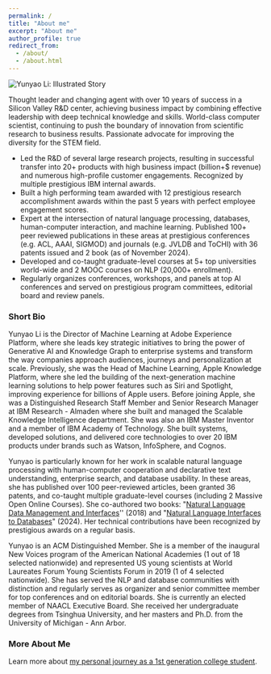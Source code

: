 ```yaml
---
permalink: /
title: "About me"
excerpt: "About me"
author_profile: true
redirect_from: 
  - /about/
  - /about.html
---
```


![Yunyao Li: Illustrated Story](https://yunyaoli.github.io/images/YunyaoLi.IllustratedStories.jpg "illustrated story")

Thought leader and changing agent with over 10 years of success in a Silicon Valley R&D center, achieving business impact by combining effective leadership with deep technical knowledge and skills. World-class computer scientist, continuing to push the boundary of innovation from scientific research to business results. Passionate advocate for improving the diversity for the STEM field.

- Led the R&D of several large research projects, resulting in successful transfer into 20+ products with high business impact (billion+\$ revenue) and numerous high-profile customer engagements. Recognized by multiple prestigious IBM internal awards. 
- Built a high performing team awarded with 12 prestigious research accomplishment awards within the past 5 years with perfect employee engagement scores. 
- Expert at the intersection of natural language processing, databases, human-computer interaction, and machine learning. Published 100+ peer reviewed publications in these areas at prestigious conferences (e.g. ACL, AAAI, SIGMOD) and journals (e.g. JVLDB and ToCHI) with 36 patents issued and 2 book (as of November 2024). 
- Developed and co-taught graduate-level courses at 5+ top universities world-wide and 2 MOOC courses on NLP (20,000+ enrollment). 
- Regularly organizes conferences, workshops, and panels at top AI conferences and served on prestigious program committees, editorial board and review panels.


### Short Bio

Yunyao Li is the Director of Machine Learning at Adobe Experience Platform, where she leads key strategic initiatives to bring the power of Generative AI and Knowledge Graph to enterprise systems and transform the way companies approach audiences, journeys and personalization at scale. Previously, she was the Head of Machine Learning, Apple Knowledge Platform, where she led the building of the next-generation machine learning solutions to help power features such as Siri and Spotlight, improving experience for billions of Apple users. Before joining Apple, she was a Distinguished Research Staff Member and Senior Research Manager at IBM Research - Almaden where she built and managed the Scalable Knowledge Intelligence department. She was also an IBM Master Inventor and a member of IBM Academy of Technology. She built systems, developed solutions, and delivered core technologies to over 20 IBM products under brands such as Watson, InfoSphere, and Cognos. 

Yunyao is particularly known for her work in scalable natural language processing with human-computer cooperation and declarative text understanding, enterprise search, and database usability. In these areas, she has published over 100 peer-reviewed articles, been granted 36 patents, and co-taught multiple graduate-level courses (including 2 Massive Open Online Courses).  She co-authored two books: "[Natural Language Data Management and Interfaces](https://link.springer.com/book/10.1007/978-3-031-01862-6)'' (2018) and "[Natural Language Interfaces to Databases](https://link.springer.com/book/10.1007/978-3-031-45043-3)" (2024). Her technical contributions have been recognized by prestigious awards on a regular basis. 

Yunyao is an ACM Distinguished Member. She is a member of the inaugural New Voices program of the American National Academies (1 out of 18 selected nationwide) and represented US young scientists at World Laureates Forum Young Scientists Forum in 2019 (1 of 4 selected nationwide). She has served the NLP and database communities with distinction and regularly serves as organizer and senior committee member for top conferences and on editorial boards. She is currently an elected member of NAACL Executive Board. She received her undergraduate degrees from Tsinghua University, and her masters and Ph.D. from the University of Michigan - Ann Arbor.  

### More About Me

Learn more about [my personal journey as a 1st generation college student](https://techmonitor.ai/techonology/ai-and-automation/small-town-china-silicon-valley-giant-amazing-story-one-ibm-researcher).   


<!--
Yunyao Li is the Head of Machine Learning, Apple Knowledge Platform. She is an ACM Distinguished Member. Until recently, she was a Senior Research Manager and Distinguished Research Staff Member with IBM Almaden Research Center, where she managed the Scalable Knowledge Intelligence department.   She was a member of the inaugural New Voices program at the National Academies. She was also a Master Inventor, a member of the IBM Academy of Technology. 

Her expertise is in the interdisciplinary areas of natural language processing, databases, human-computer interaction, and information retrieval. She has published over 50 peer-reviewed, referred articles, and filed over 30 patents in these areas. She has also co-authored a book Natural Language Data Management and Interfaces.
Yunyao is particularly interested in designing, developing, and analyzing large scale systems that are usable by a wide spectrum of users. Towards this direction, her current focus is knowledge platform. She is a founding member of SystemT, a state-of-the-art information extraction engine currently powering multiple IBM products, and Gumshoe, a novel enterprise search engine that has been powering IBM intranet and ibm.com search since 2010. Her contributions in these projects have recognized by multiple prestigious IBM internal awards. 

Yunyao is also deeply passionate about improving the diversity for the STEM field. She has been actively mentoring women and under-represented minorities through programs such as Leading to Africa. She led the Almaden Women's Interest Network Group (AWING). She also regularly organized technical talks and activities for Women's Network of Northern California in IBM. She served on the MentorNet Mentor-Protégé Council from 2013-2017 and the BSCS External Advisory Board of San Jose State University from 2017 to 2019.

Yunyao obtained her Ph.D degree in Computer Science & Engineering and dual-degrees of M.S.E in Computer Science & Engineering and M.S in Information from the University of Michigan. She went to college at Tsinghua University, Beijing, China, and graduated with dual-degrees of B.E in Automation and B.S in Economics.

Follow her on Twitter @yunyao_li and connect with her on LinkedIn 
-->
